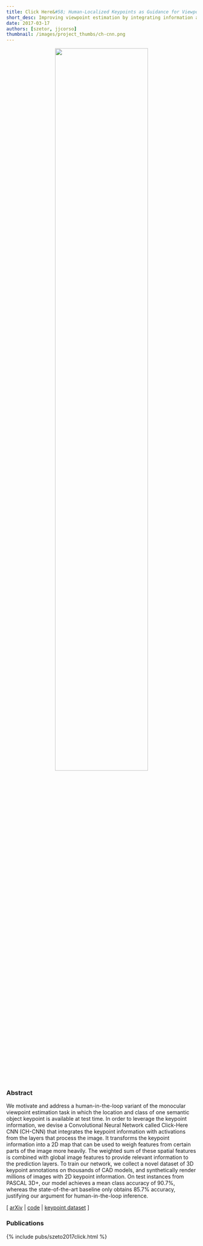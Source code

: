 ```yaml
---
title: Click Here&#58; Human-Localized Keypoints as Guidance for Viewpoint Estimation
short_desc: Improving viewpoint estimation by integrating information about a single keypoint.
date: 2017-03-17
authors: [szetor, jjcorso]
thumbnail: /images/project_thumbs/ch-cnn.png
---
```


<center><img src="{{ site.baseurl }}/images/ch-cnn_motivation.png" width="70%" /></center>

### Abstract

We motivate and address a human-in-the-loop variant of the monocular viewpoint estimation task in which the location and class of one semantic object keypoint is available at test time. In order to leverage the keypoint information, we devise a Convolutional Neural Network called Click-Here CNN (CH-CNN) that integrates the keypoint information with activations from the layers that process the image. It transforms the keypoint information into a 2D map that can be used to weigh features from certain parts of the image more heavily. The weighted sum of these spatial features is combined with global image features to provide relevant information to the prediction layers. To train our network, we collect a novel dataset of 3D keypoint annotations on thousands of CAD models, and synthetically render millions of images with 2D keypoint information. On test instances from PASCAL 3D+, our model achieves a mean class accuracy of 90.7%, whereas the state-of-the-art baseline only obtains 85.7% accuracy, justifying our argument for human-in-the-loop inference.

[ [arXiv][arXiv] \| [code][code] \| [keypoint dataset][keypoint-dataset] ]

[arXiv]: https://arxiv.org/abs/1703.09859
[code]: https://github.com/rszeto/click-here-cnn
[keypoint-dataset]: http://web.eecs.umich.edu/~jjcorso/extdelivery/shapenet-keypoints-1.0.zip

### Publications

{% include pubs/szeto2017click.html %}
